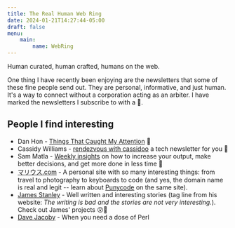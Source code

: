 ```yaml
---
title: The Real Human Web Ring
date: 2024-01-21T14:27:44-05:00
draft: false
menu:
    main:
        name: WebRing
---
```


Human curated, human crafted, humans on the web.

One thing I have recently been enjoying are the newsletters that some of these fine people send out. They are personal, informative, and just human. It's a way to connect without a corporation acting as an arbiter. I have marked the newsletters I subscribe to with a 📩.


## People I find interesting

* Dan Hon - [Things That Caught My Attention](https://newsletter.danhon.com/) 📩
* Cassidy Williams - [rendezvous with cassidoo](https://cassidoo.co/newsletter/) a tech newsletter for you 📩
* Sam Matla - [Weekly insights](https://sammatla.com/) on how to increase your output, make better decisions, and get more done in less time 📩
* [マリウス.com](https://xn--gckvb8fzb.com/) - A personal site with so many interesting things: from travel to photography to keyboards to code (and yes, the domain name is real and legit -- learn about [Punycode](https://xn--gckvb8fzb.com/never-click-on-a-link-that-looks-like-that/) on the same site).
* [James Stanley](https://incoherency.co.uk/blog/) - Well written and interesting stories (tag line from his website: _The writing is bad and the stories are not very interesting._). Check out James' projects 😮👏
* [Dave Jacoby](https://jacoby.github.io/) - When you need a dose of Perl